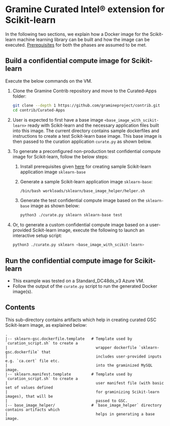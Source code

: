 # Gramine Curated Intel® extension for Scikit-learn

In the following two sections, we explain how a Docker image for the Scikit-learn machine learning
library can be built and how the image can be executed.
[Prerequisites](https://github.com/gramineproject/contrib/tree/master/Curated-Apps/README.md) for
both the phases are assumed to be met.

## Build a confidential compute image for Scikit-learn

Execute the below commands on the VM.

1. Clone the Gramine Contrib repository and move to the Curated-Apps folder:
   ```sh
   git clone --depth 1 https://github.com/gramineproject/contrib.git
   cd contrib/Curated-Apps
   ```

2. User is expected to first have a base image `<base_image_with_scikit-learn>` ready with
   Scikit-learn and the necessary application files built into this image. The current directory
   contains sample dockerfiles and instructions to create a test Scikit-learn base image. This base
   image is then passed to the curation application `curate.py` as shown below.

3. To generate a preconfigured non-production test confidential compute image for Scikit-learn,
   follow the below steps:

   1. Install prerequisites given [here](https://github.com/gramineproject/contrib/blob/master/Curated-Apps/workloads/sklearn/base_image_helper/README.md) for creating sample Scikit-learn application image `sklearn-base`

   2. Generate a sample Scikit-learn application image `sklearn-base`:
      ```sh
      /bin/bash workloads/sklearn/base_image_helper/helper.sh
      ```

   3. Generate the test confidential compute image based on the `sklearn-base` image  as shown
      below:
      ```sh
      python3 ./curate.py sklearn sklearn-base test
      ```

4. Or, to generate a custom confidential compute image based on a user-provided Scikit-learn image,
   execute the following to launch an interactive setup script:
   ```sh
   python3 ./curate.py sklearn <base_image_with_scikit-learn>
   ```

## Run the confidential compute image for Scikit-learn

- This example was tested on a Standard_DC48ds_v3 Azure VM.
- Follow the output of the `curate.py` script to run the generated Docker image(s).

## Contents

This sub-directory contains artifacts which help in creating curated GSC Scikit-learn image,
as explained below:

    .
    |-- sklearn-gsc.dockerfile.template   # Template used by `curation_script.sh` to create a
    |                                       wrapper dockerfile `sklearn-gsc.dockerfile` that
    |                                       includes user-provided inputs e.g. `ca.cert` file etc.
    |                                       into the graminized MySQL image.
    |-- sklearn.manifest.template         # Template used by `curation_script.sh` to create a
    |                                       user manifest file (with basic set of values defined
    |                                       for graminizing Scikit-learn images), that will be
    |                                       passed to GSC.
    |-- base_image_helper/                # `base_image_helper` directory contains artifacts which
    |                                       helps in generating a base image.

